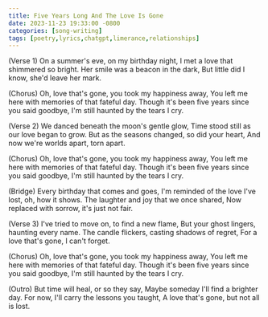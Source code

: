 ```yaml
---
title: Five Years Long And The Love Is Gone
date: 2023-11-23 19:33:00 -0800
categories: [song-writing]
tags: [poetry,lyrics,chatgpt,limerance,relationships]
---
```


(Verse 1)
On a summer's eve, on my birthday night,
I met a love that shimmered so bright.
Her smile was a beacon in the dark,
But little did I know, she'd leave her mark.

(Chorus)
Oh, love that's gone, you took my happiness away,
You left me here with memories of that fateful day.
Though it's been five years since you said goodbye,
I'm still haunted by the tears I cry.

(Verse 2)
We danced beneath the moon's gentle glow,
Time stood still as our love began to grow.
But as the seasons changed, so did your heart,
And now we're worlds apart, torn apart.

(Chorus)
Oh, love that's gone, you took my happiness away,
You left me here with memories of that fateful day.
Though it's been five years since you said goodbye,
I'm still haunted by the tears I cry.

(Bridge)
Every birthday that comes and goes,
I'm reminded of the love I've lost, oh, how it shows.
The laughter and joy that we once shared,
Now replaced with sorrow, it's just not fair.

(Verse 3)
I've tried to move on, to find a new flame,
But your ghost lingers, haunting every name.
The candle flickers, casting shadows of regret,
For a love that's gone, I can't forget.

(Chorus)
Oh, love that's gone, you took my happiness away,
You left me here with memories of that fateful day.
Though it's been five years since you said goodbye,
I'm still haunted by the tears I cry.

(Outro)
But time will heal, or so they say,
Maybe someday I'll find a brighter day.
For now, I'll carry the lessons you taught,
A love that's gone, but not all is lost.
